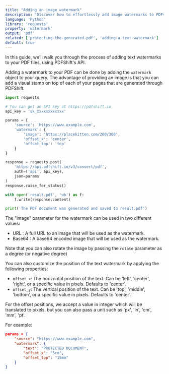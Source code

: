 ```yaml
---
title: "Adding an image watermark"
description: "Discover how to effortlessly add image watermarks to PDFs using Python and the requests library. Our guide shows you how to add images on top of your PDF to protect your document easily. This is easily done with a simple request to PDFShift's API."
language: 'Python'
library: 'requests'
property: 'watermark'
output: 'pdf'
related: ['protecting-the-generated-pdf', 'adding-a-text-watermark']
default: true
---
```


In this guide, we'll walk you through the process of adding text watermarks to your PDF files, using PDFShift's API.

Adding a watermark to your PDF can be done by adding the `watermark` object to your query.
The advantage of providing an image is that you can add a visual stamp on top of each of your pages that are generated through PDFShift.

```python
import requests

# You can get an API key at https://pdfshift.io
api_key = 'sk_xxxxxxxxxxxx'

params = {
    'source': 'https://www.example.com',
    'watermark': {
        'image': 'https://placekitten.com/200/300',
        'offset_x': 'center',
        'offset_top': 'top'
    }
}

response = requests.post(
    'https://api.pdfshift.io/v3/convert/pdf',
    auth=('api', api_key),
    json=params
)
response.raise_for_status()

with open('result.pdf', 'wb') as f:
    f.write(response.content)

print('The PDF document was generated and saved to result.pdf')
```

The "image" parameter for the watermark can be used in two different values:

 * URL : A full URL to an image that will be used as the watermark.
 * Base64 : A base64 encoded image that will be used as the watermark.

Note that you can also rotate the image by passing the `rotate` parameter as a degree (or negative degree)

You can also customize the position of the text watermark by applying the following properties:

 * `offset_x`: The horizontal position of the text. Can be 'left', 'center', 'right', or a specific value in pixels. Defaults to 'center'.
 * `offset_y`: The vertical position of the text. Can be 'top', 'middle', 'bottom', or a specific value in pixels. Defaults to 'center'.

For the offset positions, we accept a value in integer which will be translated to pixels, but you can also pass a unit such as 'px', 'in', 'cm', 'mm', 'pt'.

For example:

```json
params = {
    "source": "https://www.example.com",
    "watermark": {
        "text": "PROTECTED DOCUMENT",
        "offset_x": "5cm",
        "offset_top": "15mm"
    }
}
```
